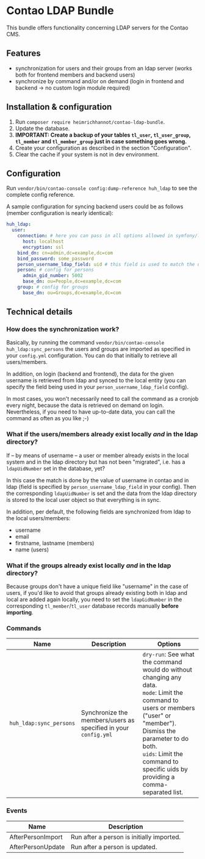 # Contao LDAP Bundle

This bundle offers functionality concerning LDAP servers for the Contao CMS.

## Features

- synchronization for users and their groups from an ldap server (works both for frontend members and backend users)
- synchronize by command and/or on demand (login in frontend and backend -> no custom login module required)

## Installation & configuration

1. Run `composer require heimrichhannot/contao-ldap-bundle`.
1. Update the database.
1. **IMPORTANT: Create a backup of your tables `tl_user`, `tl_user_group`, `tl_member` and `tl_member_group` just in
   case something goes wrong.**
1. Create your configuration as described in the section "Configuration".
1. Clear the cache if your system is not in dev environment.

## Configuration

Run `vendor/bin/contao-console config:dump-reference huh_ldap` to see the complete config reference.

A sample configuration for syncing backend users could be as follows (member configuration is nearly identical):

```yaml
huh_ldap:
  user:
    connection: # here you can pass in all options allowed in symfony/ldap connections
      host: localhost
      encryption: ssl
    bind_dn: cn=admin,dc=example,dc=com
    bind_password: some_password
    person_username_ldap_field: uid # this field is used to match the username in contao login forms with the ldap representation
    person: # config for persons
      admin_gid_number: 5002
      base_dn: ou=People,dc=example,dc=com
    group: # config for groups
      base_dn: ou=Groups,dc=example,dc=com
```

## Technical details

### How does the synchronization work?

Basically, by running the command `vendor/bin/contao-console huh_ldap:sync_persons` the users and groups are imported as
specified in your `config.yml` configuration. You can do that initially to retrieve all users/members.

In addition, on login (backend and frontend), the data for the given username is retrieved from ldap and synced to the
local entity (you can specify the field being used in your `person_username_ldap_field` config).

In most cases, you won't necessarily need to call the command as a cronjob every night, because the data is retrieved on
demand on login. Nevertheless, if you need to have up-to-date data, you can call the command as often as you like ;-)

### What if the users/members already exist locally *and* in the ldap directory?

If – by means of username – a user or member already exists in the local system and in the ldap directory but has not
been "migrated", i.e. has a `ldapUidNumber` set in the database, yet?

In this case the match is done by the value of username in contao and in ldap (field is specified
by `person_username_ldap_field` in your config). Then the corresponding `ldapUidNumber` is set and the data from the
ldap directory is stored to the local user object so that everything is in sync.

In addition, per default, the following fields are synchronized from ldap to the local users/members:

- username
- email
- firstname, lastname (members)
- name (users)

### What if the groups already exist locally *and* in the ldap directory?

Because groups don't have a unique field like "username" in the case of users, if you'd like to avoid that groups
already existing both in ldap and local are added again locally, you need to set the `ldapGidNumber` in the
corresponding `tl_member`/`tl_user` database records manually **before importing**.

### Commands

Name | Description | Options
-----|-------------|--------
`huh_ldap:sync_persons` | Synchronize the members/users as specified in your `config.yml` | `dry-run`: See what the command would do without changing any data.<br>`mode`: Limit the command to users or members ("user" or "member"). Dismiss the parameter to do both.<br>`uids`: Limit the command to specific uids by providing a comma-separated list.

### Events

Name | Description
-----|------------
AfterPersonImport | Run after a person is initially imported.
AfterPersonUpdate | Run after a person is updated.
